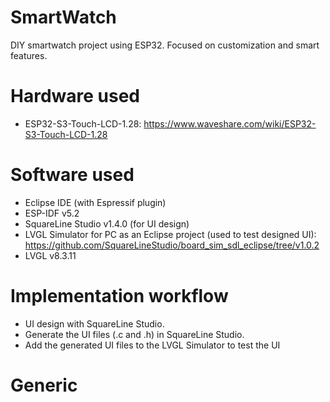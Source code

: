 # SmartWatch
DIY smartwatch project using ESP32. Focused on customization and smart features.

# Hardware used

- ESP32-S3-Touch-LCD-1.28: https://www.waveshare.com/wiki/ESP32-S3-Touch-LCD-1.28

# Software used

- Eclipse IDE (with Espressif plugin)
- ESP-IDF v5.2
- SquareLine Studio v1.4.0 (for UI design)
- LVGL Simulator for PC as an Eclipse project (used to test designed UI): https://github.com/SquareLineStudio/board_sim_sdl_eclipse/tree/v1.0.2
- LVGL v8.3.11

# Implementation workflow

- UI design with SquareLine Studio.
- Generate the UI files (.c and .h) in SquareLine Studio.
- Add the generated UI files to the LVGL Simulator to test the UI

# Generic 
